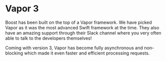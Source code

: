 # Vapor 3

Boost has been built on the top of a Vapor framework. We have picked Vapor as it was the most advanced Swift framework at the time. They also have an amazing support through their Slack channel where you very often able to talk to the developers themselves!

Coming with version 3, Vapor has become fully asynchronous and non-blocking which made it even faster and efficient processing requests.

